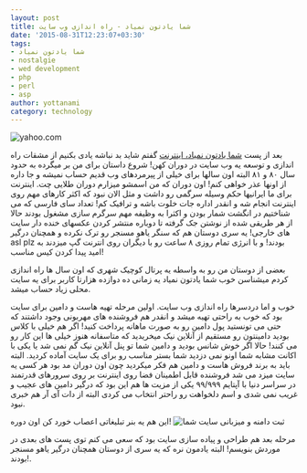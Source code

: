 ```yaml
---
layout: post
title: شما یادتون نمیاد - راه اندازی وب سایت
date: '2015-08-31T12:23:07+03:30'
tags:
- شما یادتون نمیاد
- nostalgie
- wed development
- php
- perl
- asp
author: yottanami
category: technology
---
```

![yahoo.com ](https://dl.dropboxusercontent.com/u/106779105/blog/yahoo.png)

بعد از پست [شما یادتون نمیاد، اینترنت](http://blog.yottanami.com/technology/2014/07/28/%D8%B4%D9%85%D8%A7-%DB%8C%D8%A7%D8%AF%D8%AA%D9%88%D9%86-%D9%86%D9%85%DB%8C%D8%A7%D8%AF-%D8%A7%DB%8C%D9%86%D8%AA%D8%B1%D9%86%D8%AA.html) گفتم شاید بد نباشه یادی بکنیم از مشقات راه اندازی و توسعه یه وب سایت در دوران کهن!
شروع داستان برای من بر میگرده به حدود سال ۸۰ و ۸۱ البته اون سالها برای خیلی از پیرمردهای وب قدیم حساب نمیشه و جا داره از اونها عذر خواهی کنم!
اون دوران که من اسمشو میزارم دوران طلایی چت. اینترنت برای ما ایرانیها حکم وسیله سرگمی رو داشت و مثل الان نبود که اکثر کارهای مهم روی اینترنت انجام شه و انقدر اداره جات خلوت باشه و ترافیک کم!
تعداد سای فارسی که می شناختیم در انگشت شمار بودن و اکثرا به وظیفه مهم سرگرم سازی مشغول بودند حالا از هر طریقی شده از نوشتن جک گرفته تا دوباره منتشر کردن عکسهای خنده دار سایت های خارجی!
یه سری دوستان هم که سنگر یاهو مسنجر رو ترک نکرده و همچنان درگیر asl plz بودند! و با انرژی تمام روزی ۸ ساعت رو با دیگران روی انترنت گپ میزدند به امید پیدا کردن کیس مناسب!

بعضی از دوستان من رو به واسطه یه پرتال کوچیک شهری که اون سال ها راه اندازی کردم میشناسن خوب شما یادتون نمیاد یه زمانی ده دوازده هزارتا کاربر برای یه سایت محلی زیاد حساب میشد.

خوب و اما دردسرها راه اندازی وب سایت. اولین مرحله تهیه هاست و دامین برای سایت بود که خوب به راحتی تهیه میشد و انقدر هم فروشنده های مهربونی وجود داشتند که حتی می تونستید پول دامین رو به صورت ماهانه پرداخت کنید! اگر هم خیلی با کلاس بودید دامینتون رو مستقیم از آنلاین نیک میخریدید که متاسفانه هنوز خیلی ها این کار رو می کنند! حالا اگر خوش شانس بودید و دامین شما تو پنل آنلاین نیک گم نمی شد یا یکی با اکانت مشابه شما اونو نمی دزدید شما بستر مناسب رو برای یک سایت آماده کردید. البته باید به برند فروش هاست و دامین هم فکر میکردید چون اون دوران مد بود هر کسی یه سایت میزد می شد فروشنده قابل اطمینان فضا روی اینترنت بر روی سرورهای قدرتمند در سراسر دنیا با آپتایم ۹۹/۹۹۹
یکی از مزیت ها هم این بود که درگیر دامین های عجیب و غریب نمی شدی و اسم دلخواهت رو راحتر انتخاب می کردی البته از دات آی آر هم خبری نبود.

این هم یه بنر تبلیغاتی اعصاب خورد کن اون دوره!
![ثبت دامنه و میزبانی سایت شما](https://dl.dropboxusercontent.com/u/106779105/blog/domain.gif)

مرحله بعد هم طراحی و پیاده سازی سایت بود که سعی می کنم توی پست های بعدی در موردش بنویسم!
البته یادمون نره که یه سری از دوستان همچنان درگیر یاهو مسنجر بودند!.